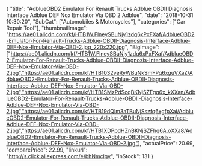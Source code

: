 {
	"title": "AdblueOBD2 Emulator For Renault Trucks Adblue OBDII Diagnosis Interface Adblue DEF Nox Emulator Via OBD 2 Adblue",
	"date": "2018-10-31 10:30:20",
	"SubCat": ["Automobiles & Motorcycles"],
	"categories": ["Car Repair Tool"],
	"thumbnailImage": "https://ae01.alicdn.com/kf/HTB1W.FlneySBuNjy1zdq6xPxFXaf/AdblueOBD2-Emulator-For-Renault-Trucks-Adblue-OBDII-Diagnosis-Interface-Adblue-DEF-Nox-Emulator-Via-OBD-2.jpg_220x220.jpg",
	"BigImage": ["https://ae01.alicdn.com/kf/HTB1W.FlneySBuNjy1zdq6xPxFXaf/AdblueOBD2-Emulator-For-Renault-Trucks-Adblue-OBDII-Diagnosis-Interface-Adblue-DEF-Nox-Emulator-Via-OBD-2.jpg","https://ae01.alicdn.com/kf/HTB1032veRyWBuNkSmFPq6xguVXaZ/AdblueOBD2-Emulator-For-Renault-Trucks-Adblue-OBDII-Diagnosis-Interface-Adblue-DEF-Nox-Emulator-Via-OBD-2.jpg","https://ae01.alicdn.com/kf/HTB1SMzPdScqBKNjSZFgq6x_kXXan/AdblueOBD2-Emulator-For-Renault-Trucks-Adblue-OBDII-Diagnosis-Interface-Adblue-DEF-Nox-Emulator-Via-OBD-2.jpg","https://ae01.alicdn.com/kf/HTB19dQIm3aTBuNjSszfq6xgfpXai/AdblueOBD2-Emulator-For-Renault-Trucks-Adblue-OBDII-Diagnosis-Interface-Adblue-DEF-Nox-Emulator-Via-OBD-2.jpg","https://ae01.alicdn.com/kf/HTB1XDPpdHZnBKNjSZFhq6A.oXXa8/AdblueOBD2-Emulator-For-Renault-Trucks-Adblue-OBDII-Diagnosis-Interface-Adblue-DEF-Nox-Emulator-Via-OBD-2.jpg"],
	"actualPrice": 20.69,
	"comparePrice": 22.99,
	"linkurl": "http://s.click.aliexpress.com/e/bhNmclgy",
	"inStock": 131
}
